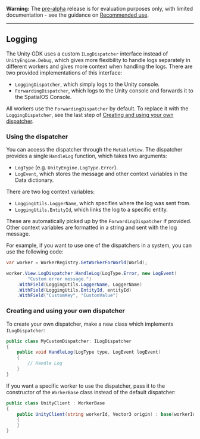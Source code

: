 **Warning:** The [pre-alpha](https://docs.improbable.io/reference/latest/shared/release-policy#maturity-stages) release is for evaluation purposes only, with limited documentation - see the guidance on [Recommended use](../../README.md#recommended-use).

-----

##  Logging

The Unity GDK uses a custom `ILogDispatcher` interface instead of `UnityEngine.Debug`, which gives more flexibility to handle logs separately in different workers and gives more context when handling the logs. There are two provided implementations of this interface: 

*  `LoggingDispatcher`, which simply logs to the Unity console.
*  `ForwardingDispatcher`, which logs to the Unity console and forwards it to the SpatialOS Console.

All workers use the `ForwardingDispatcher` by default. To replace it with the `LoggingDispatcher`, see the last step of [Creating and using your own dispatcher](#creating-and-using-your-own-dispatcher).

### Using the dispatcher

You can access the dispatcher through the `MutableView`. The dispatcher provides a single `HandleLog` function, which takes two arguments:

* `LogType` (e.g. `UnityEngine.LogType.Error`).
* `LogEvent`, which stores the message and other context variables in the Data dictionary.

There are two log context variables: 

* `LoggingUtils.LoggerName`, which specifies where the log was sent from.
* `LoggingUtils.EntityId`, which links the log to a specific entity.

These are automatically picked up by the `ForwardingDispatcher` if provided. Other context variables are formatted in a string and sent with the log message.

For example, if you want to use one of the dispatchers in a system, you can use the following code:

```csharp
var worker = WorkerRegistry.GetWorkerForWorld(World);

worker.View.LogDispatcher.HandleLog(LogType.Error, new LogEvent(
        "Custom error message.")
    .WithField(LoggingUtils.LoggerName, LoggerName)
    .WithField(LoggingUtils.EntityId, entityId)
    .WithField("CustomKey", "CustomValue")
```

### Creating and using your own dispatcher

To create your own dispatcher, make a new class which implements `ILogDispatcher`:

```csharp
public class MyCustomDispatcher: ILogDispatcher
{
    public void HandleLog(LogType type, LogEvent logEvent)
    {
        // Handle Log 
    }
}
```


If you want a specific worker to use the dispatcher, pass it to the constructor of the `WorkerBase` class instead of the default dispatcher:

```csharp
public class UnityClient : WorkerBase
{
    public UnityClient(string workerId, Vector3 origin) : base(workerId, origin, new MyCustomDispatcher())
    {
    }
}
```
